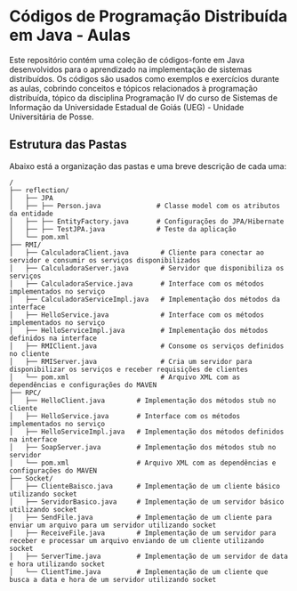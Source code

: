 # Códigos de Programação Distribuída em Java - Aulas

Este repositório contém uma coleção de códigos-fonte em Java desenvolvidos para o aprendizado na implementação de sistemas distribuídos. Os códigos são usados como exemplos e exercícios durante as aulas, cobrindo conceitos e tópicos relacionados à programação distribuída, tópico da disciplina Programação IV do curso de Sistemas de Informação da Universidade Estadual de Goiás (UEG) - Unidade Universitária de Posse.

## Estrutura das Pastas

Abaixo está a organização das pastas e uma breve descrição de cada uma:

```plaintext
/
├── reflection/
│   ├── JPA
│   ├── ├── Person.java              # Classe model com os atributos da entidade
│   ├── ├── EntityFactory.java       # Configurações do JPA/Hibernate
│   ├── ├── TestJPA.java             # Teste da aplicação
│   └── pom.xml   
├── RMI/
│   ├── CalculadoraClient.java        # Cliente para conectar ao servidor e consumir os serviços disponibilizados
│   ├── CalculadoraServer.java        # Servidor que disponibiliza os serviços
│   ├── CalculadoraService.java       # Interface com os métodos implementados no serviço
│   ├── CalculadoraServiceImpl.java   # Implementação dos métodos da interface
│   ├── HelloService.java             # Interface com os métodos implementados no serviço  
│   ├── HelloServiceImpl.java         # Implementação dos métodos definidos na interface
│   ├── RMIClient.java                # Consome os serviços definidos no cliente
│   ├── RMIServer.java                # Cria um servidor para disponibilizar os serviços e receber requisições de clientes 
│   └── pom.xml                       # Arquivo XML com as dependências e configurações do MAVEN
├── RPC/
│   ├── HelloClient.java        # Implementação dos métodos stub no cliente
│   ├── HelloService.java       # Interface com os métodos implementados no serviço
│   ├── HelloServiceImpl.java   # Implementação dos métodos definidos na interface
│   ├── SoapServer.java         # Implementação dos métodos stub no servidor
│   └── pom.xml                 # Arquivo XML com as dependências e configurações do MAVEN
├── Socket/
│   ├── ClienteBaisco.java      # Implementação de um cliente básico utilizando socket
│   ├── ServidorBasico.java     # Implementação de um servidor básico utilizando socket
│   ├── SendFile.java           # Implementação de um cliente para enviar um arquivo para um servidor utilizando socket
│   ├── ReceiveFile.java        # Implementação de um servidor para receber e processar um arquivo enviando de um cliente utilizando socket
│   ├── ServerTime.java         # Implementação de um servidor de data e hora utilizando socket
│   └── ClientTime.java         # Implementação de um cliente que busca a data e hora de um servidor utilizando socket


